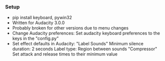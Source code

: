### Setup
   - pip install keyboard, pywin32
   - Written for Audacity 3.0.0
   - Probably broken for other versions due to menu changes
   - Change Audacity preferences:
       Set audacity keyboard preferences to the keys in the "config.py"
   - Set effect defaults in Audacity:
       "Label Sounds"
           Minimum silence duration: 2 seconds
           Label type:               Region between sounds
       "Compressor"
           Set attack and release times to their minimum value